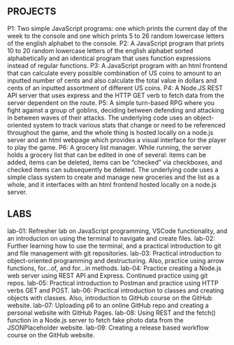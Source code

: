 PROJECTS
--------
P1: Two simple JavaScript programs: one which prints the current day of the week to the console and one which prints 5 to 26 random lowercase letters of the english alphabet to the console.
P2: A JavaScript program that prints 10 to 20 random lowercase letters of the english alphabet sorted alphabetically and an identical program that uses function expressions instead of regular functions.
P3: A JavaScript program with an html frontend that can calculate every possible combination of US coins to amount to an inputted number of cents and also calculate the total value in dollars and cents of an inputted assortment of different US coins.
P4: A Node.JS REST API server that uses express and the HTTP GET verb to fetch data from the server dependent on the route.
P5: A simple turn-based RPG where you fight against a group of goblins, deciding between defending and attacking in between waves of their attacks. The underlying code uses an object-oriented system to track various stats that change or need to be referenced throughout the game, and the whole thing is hosted locally on a node.js server and an html webpage which provides a visual interface for the player to play the game.
P6: A grocery list manager. While running, the server holds a grocery list that can be edited in one of several: items can be added, items can be deleted, items can be “checked” via checkboxes, and checked items can subsequently be deleted. The underlying code uses a simple class system to create and manage new groceries and the list as a whole, and it interfaces with an html frontend hosted locally on a node.js server.

LABS
----
lab-01: Refresher lab on JavaScript programming, VSCode functionality, and an introducion on using the terminal to navigate and create files.
lab-02: Further learning how to use the terminal, and a practical introduction to git and file management with git repositories.
lab-03: Practical introduction to object-oriented programming and destructuring. Also, practice using arrow functions, for...of, and for...in methods.
lab-04: Practice creating a Node.js web server using REST API and Express. Continued practice using git repos.
lab-05: Practical introduction to Postman and practice using HTTP verbs GET and POST.
lab-06: Practical introduction to classes and creating objects with classes. Also, introduction to GitHub course on the GitHub website.
lab-07: Uploading p6 to an online GitHub repo and creating a personal website with GitHub Pages.
lab-08: Using REST and the fetch() function in a Node.js server to fetch fake photo data from the JSONPlaceholder website.
lab-09: Creating a release based workflow course on the GitHub website.
